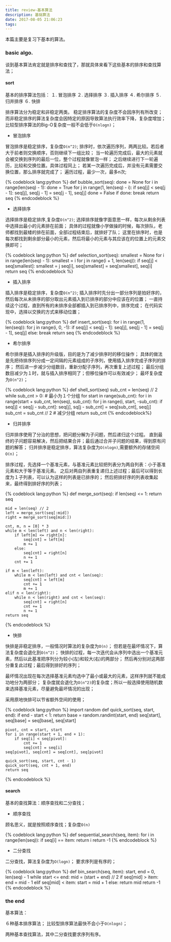 ```yaml
---
title: review-基本算法
description: 基础算法
date: 2017-08-05 21:06:23
tags:
---
```


本篇主要是复习下基本的算法。

### basic algo.

谈到基本算法肯定就是排序和查找了，那就具体来看下这些基本的排序和查找算法；

#### sort

基本的排序算法包括：
１. 冒泡排序
２. 选择排序
３. 插入排序
４. 希尔排序
５. 归并排序
６. 快排

排序算法分为稳定和非稳定两类。
稳定排序算法的复杂度不会因序列有所改变；
而非稳定排序的算法复杂度会因特定的原因导致算法执行效率下降，复杂度增加；
比较型排序算法的Big-O复杂度一般不会低于`O(nlogn)`；

* 冒泡排序

冒泡排序是稳定排序，复杂度`O(n^2)`;
排序时，依次遍历序列，两两比较。若后者大于前者则交换顺序，否则继续下一组比较；
当一轮遍历完成后，最大的元素就会被交换到序列的最后一位，整个过程就像冒泡一样；
之后继续进行下一轮遍历，比较和交换位置。具体过程同上；
若某一次遍历完成后，并没有元素需要交换位置，那么排序就完成了；
遍历过程，最少一次，最多n次;

{% codeblock lang:python %}
def bubble_sort(seq):
    done = None
    for i in range(len(seq) - 1):
        done = True
        for j in range(1, len(seq) - i):
            if seq[j] < seq[j - 1]:
                seq[j], seq[j - 1] = seq[j - 1], seq[j]
                done = False
        if done:
            break
    return seq
{% endcodeblock %}

* 选择排序

选择排序是稳定排序,复杂度`O(n^2)`;
选择排序就像字面意思一样，每次从剩余列表中选择出最小的元素排在前面；
具体的过程就像小学做操的时候，每次排队，老师都找到最矮的排在前面，全部过程结束后，就排好了队；
这里在排序时，也是每次都找到剩余部分最小的元素，然后将最小的元素与其应该在的位置上的元素交换即可；

{% codeblock lang:python %}
def selection_sort(seq):
    smallest = None
    for i in range(len(seq) - 1):
        smallest = i
        for j in range(i + 1, len(seq)):
            if seq[j] < seq[smallest]:
                smallest = j
        seq[i], seq[smallest] = seq[smallest], seq[i]
    return seq
{% endcodeblock %}

* 插入排序

插入排序是稳定排序，复杂度`O(n^2)`;
插入排序时先分出一部分序列是拍好序的，然后每次从未排序的部分取出元素插入到已排序的部分中应该在的位置；
一直持续这个过程，直到所有的未排序全部都插入到已排序列中，排序完成；
在代码实现中，选择以交换的方式来移动位置；

{% codeblock lang:python %}
def insert_sort(seq):
    for i in range(1, len(seq)):
        for j in range(i, 0, -1):
            if seq[j] < seq[j - 1]:
                seq[j], seq[j - 1] = seq[j - 1], seq[j]
            else:
                break
    return seq
{% endcodeblock %}

* 希尔排序

希尔排序是插入排序的升级版，目的是为了减少排序时的移位操作；
具体的做法是先把待排序列分成一定间隔的元素组成的子序列，使用插入排序完成子序列的排序；
然后进一步减少分组数目，重新分配子序列，再次重复上述过程；
最后分组数目减少为１时，就与插入排序相同了；但移位操作可以有效减少；
最坏复杂度为`O(n^2)`；

{% codeblock lang:python %}
def shell_sort(seq)
    sub_cnt = len(seq) // 2
    while sub_cnt > 0:  # 最小为１个分组
        for start in range(sub_cnt):
            for i in range(start + sub_cnt, len(seq), sub_cnt):
                for j in range(i, start, -sub_cnt):
                    if seq[j] < seq[j - sub_cnt]:
                        seq[j], sq[j - sub_cnt] = seq[sub_cnt], seq[j]
        sub_cnt = sub_cnt // 2  # 减少分组
    return sub_cnt
{% endcodeblock%}

* 归并排序

归并排序使用了分治的思想，把问题分解为子问题，然后递归这个过程。
直到最终的子问题容易解决，然后把结果合并；最后通过合并子问题的结果，得到原有问题的解答；
归并排序是稳定排序，算法复杂度为`O(nlogn)`,需要额外的存储空间`O(n)`；

排序过程，先选择一个基准元素，与基准元素比较把列表分为两自列表：小于基准元素和大于等于基准元素。
之后对两自列表重复递归上述过程；最后可以得到长度为１子列表，可以认为这样的列表是已排序的；
然后把排好序的列表收集起来，最终得到排好序的列表；

{% codeblock lang:python %}
def merge_sort(seq):
    if len(seq) <= 1:
        return seq

    mid = len(seq) // 2
    left = merge_sort(seq[:mid])
    right = merge_sort(seq[mid:])

    cnt, m, n = [0] * 3
    while m < len(left) and n < len(right):
        if left[m] <= right[n]:
            seq[cnt] = left[m]
            m += 1
        else:
            seq[cnt] = right[n]
            n += 1
        cnt += 1

    if m < len(left):
        while m < len(left) and cnt < len(seq):
            seq[cnt] = left[m]
            cnt += 1
            m += 1
    elif n < len(right):
        while n < len(right) and cnt < len(seq):
            seq[cnt] = right[n]
            cnt += 1
            n += 1
    return seq
{% endcodeblock %}

* 快排

快排是非稳定排序，一般情况时算法的复杂度为`O(n)`；
但若是在最坏情况下，算法复杂度会退化到`O(n^2)`；
快排的过程，每一次迭代会从序列中选出一个基准元素，然后以此基准把序列分为较小(左)和较大(右)的两部分；
然后再分别对这两部分重复此过程；最后得到排好的序列；

最坏情况出现在每次选择基准元素均选中了最小或最大的元素，这样序列就不能成功地分为两部分；
复杂度就会退化为`O(n^2)`的复杂度；所以一般选择使用随机数来选择基准元素，尽量避免最坏情况的出现；

采用原地快排可以节省额外空间的使用；

{% codeblock lang:python %}
import random
def quick_sort(seq, start, end):
    if end - start < 1:
        return
    base = random.randint(start, end)
    seq[start], seq[base] = seq[base], seq[start]

    pivot, cnt = start, start
    for i in range(start + 1, end + 1):
        if seq[i] < seq[pivot]:
            cnt += 1
            seq[cnt] = seq[i]
    seq[pivot], seq[cnt] = seq[cnt], seq[pivot]

    quick_sort(seq, start, cnt - 1)
    quick_sort(seq, cnt + 1, end)
    return seq
{% endcodeblock %}

#### search

基本的查找算法：顺序查找和二分查找；

* 顺序查找

顾名思义，就是按照顺序查找；复杂度`O(n)`

{% codeblock lang:python %}
def sequential_search(seq, item):
    for i in range(len(seq)):
        if seq[i] == item:
            return i
    return -1
{% endcodeblock %}

* 二分查找

二分查找，算法复杂度为`O(logn)`；
要求序列是有序的；

{% codeblock lang:python %}
def bin_search(seq, item):
    start, end = 0, len(seq) - 1
    while start <= end:
        mid = (start + end) // 2
        if seq[mid] > item:
            end = mid - 1
        elif seq[mid] < item:
            start = mid + 1
        else:
            return mid
    return -1
{% endcodeblock %}

### the end


基本算法：

６种基本排序算法；
比较型排序算法最快不会小于`O(nlogn)`；

两种基本查找算法，其中二分查找要求序列有序。
